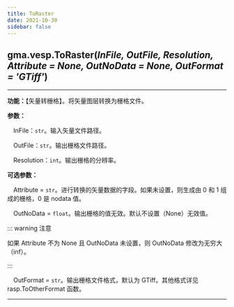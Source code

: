 ```yaml
---
title: ToRaster
date: 2021-10-30
sidebar: false
---
```


## gma.vesp.**ToRaster**(*InFile, OutFile, Resolution, Attribute = None, OutNoData = None, OutFormat = 'GTiff'*)

---

**功能：**【矢量转栅格】。将矢量图层转换为栅格文件。

**参数：** 

&emsp;InFile：`str`。输入矢量文件路径。

&emsp;OutFile：`str`。输出栅格文件路径。

&emsp;Resolution：`int`。输出栅格的分辨率。

**可选参数：** 

&emsp;Attribute = `str`。进行转换的矢量数据的字段。如果未设置，则生成由 0 和 1 组成的栅格，0 是 nodata 值。

&emsp;OutNoData = `float`。输出栅格的值无效。默认不设置（None）无效值。

::: warning 注意

如果 Attribute 不为 None 且 OutNoData 未设置，则 OutNoData 修改为无穷大（inf）。

:::

&emsp;OutFormat = `str`。输出栅格文件格式，默认为 GTiff。其他格式详见 rasp.ToOtherFormat 函数。

---

